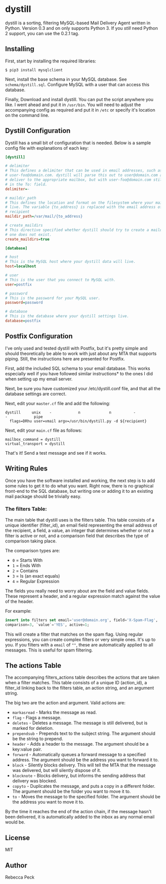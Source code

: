 # dystill

dystill is a sorting, filtering MySQL-based Mail Delivery Agent written in 
Python. Version 0.3 and on only supports Python 3. If you *still* need Python 2
support, you can use the 0.2.1 tag.

## Installing

First, start by installing the required libraries:

```shell
$ pip3 install mysqlclient
```

Next, install the base schema in your MySQL database. See `schema/dystill.sql`. 
Configure MySQL with a user that can access this database.

Finally, Download and install dystill. You can put the script anywhere you like.
I went ahead and put it in `/usr/bin`. You will need to adjust the accompanying 
config as required and put it in `/etc` or specify it's location on the command 
line.

## Dystill Configuration

Dystill has a small bit of configuration that is needed. Below is a sample 
config file with explanations of each key:

```ini
[dystill]

# delimiter
# This defines a delimiter that can be used in email addresses, such as 
# user-foo@domain.com. dystill will parse this out to user@domain.com and 
# deliver to the appropriate mailbox, but with user-foo@domain.com still
# in the To: field.
delimiter=-

# maildir_path
# This defines the location and format on the filesystem where your maildirs
# live. The variable {to_address} is replaced with the email address of the
# recipient
maildir_path=/var/mail/{to_address}

# create_maildirs
# This directive specified whether dystill should try to create a maildir if
# one does not exist.
create_maildirs=true

[database]

# host
# This is the MySQL host where your dystill data will live.
host=localhost

# user
# This is the user that you connect to MySQL with.
user=postfix

# password
# This is the password for your MySQL user.
password=password

# database
# This is the database where your dystill settings live.
database=postfix
```

## Postfix Configuration

I've only used and tested dystill with Postfix, but it's pretty simple and 
should theoretically be able to work with just about any MTA that supports 
piping. Still, the instructions here are presented for Postfix.

First, add the included SQL schema to your email database. This works especially
well if you have followed similar instructions* to the ones I did when setting 
up my email server.

Next, be sure you have customized your /etc/dystill.conf file, and that all the 
database settings are correct. 

Next, edit your `master.cf` file and add the following:

```
dystill     unix    -            n             n          -           -            pipe
  flags=DRhu user=vmail argv=/usr/bin/dystill.py -d ${recipient}
```
  
Next, edit your `main.cf` file as follows:

```postfix
mailbox_command = dystill
virtual_transport = dystill
```

That's it! Send a test message and see if it works.

## Writing Rules

Once you have the software installed and working, the next step is to add some
rules to get it to do what you want. Right now, there is no graphical front-end
to the SQL database, but writing one or adding it to an existing mail package
should be trivially easy.

### The filters Table:

The main table that dystill uses is the filters table. This table consists of a 
unique identifier (filter_id), an email field representing the email address of
the recipient, a field, a value, an integer that determines whether or not a 
filter is active or not, and a comparison field that describes the type of 
comparison taking place.

The comparison types are:
* `0` = Starts With
* `1` = Ends With
* `2` = Contains
* `3` = Is (an exact equals)
* `4` = Regular Expression

The fields you really need to worry about are the field and value fields. These
represent a header, and a regular expression match against the value of the 
header.

For example:

```sql
insert into filters set email='user@domain.org', field='X-Spam-Flag', 
comparison=3, `value`='YES', active=1;
```

This will create a filter that matches on the spam flag. Using regular 
expressions, you can create complex filters or very simple ones. It's up to you.
If you filters with a `email` of `""`, these are automatically applied to all 
messages. This is useful for spam filtering.

## The actions Table

The accompanying filters_actions table describes the actions that are taken when
a filter matches. This table consists of a unique ID (action_id), a filter_id 
linking back to the filters table, an action string, and an argument string.

The big two are the action and argument. Valid actions are:

 * `markasread` - Marks the message as read.
 * `flag`       - Flags a message.
 * `deletes`    - Deletes a message. The message is still delivered, but is 
    marked for deletion.
 * `prependsub` - Prepends text to the subject string. The argument should be 
    the string to prepend.
 * `header`     - Adds a header to the message. The argument should be a 
    key:value pair.
 * `forward`    - Automatically queues a forward message to a specified address.
    The argument should be the address you want to forward it to. 
 * `block`      - Silently blocks delivery. This will tell the MTA that the
    message was delivered, but will silently dispose of it.
 * `blocknote`  - Blocks delivery, but informs the sending address that delivery
    was blocked.
 * `copyto`     - Duplicates the message, and puts a copy in a different folder.
    The argument should be the folder you want to move it to.
 * `to`         - Moves the message to the specified folder. The argument should
    be the address you want to move it to.
 
By the time it reaches the end of the action chain, if the message hasn't been
delivered, it is automatically added to the inbox as any normal email would be.

## License

MIT

## Author

Rebecca Peck
